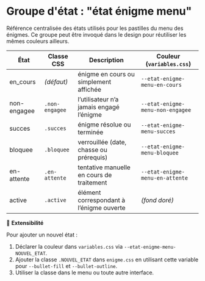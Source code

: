 # Groupe d'état : "état énigme menu"

Référence centralisée des états utilisés pour les pastilles du menu des énigmes. Ce groupe peut être invoqué dans le design pour réutiliser les mêmes couleurs ailleurs.

| État | Classe CSS | Description | Couleur (`variables.css`)
| --- | --- | --- | --- |
| en_cours | *(défaut)* | énigme en cours ou simplement affichée | `--etat-enigme-menu-en-cours` |
| non-engagee | `.non-engagee` | l’utilisateur n’a jamais engagé l’énigme | `--etat-enigme-menu-non-engagee` |
| succes | `.succes` | énigme résolue ou terminée | `--etat-enigme-menu-succes` |
| bloquee | `.bloquee` | verrouillée (date, chasse ou prérequis) | `--etat-enigme-menu-bloquee` |
| en-attente | `.en-attente` | tentative manuelle en cours de traitement | `--etat-enigme-menu-en-attente` |
| active | `.active` | élément correspondant à l’énigme ouverte | *(fond doré)* |

🔁 **Extensibilité**

Pour ajouter un nouvel état :

1. Déclarer la couleur dans `variables.css` via `--etat-enigme-menu-NOUVEL_ETAT`.
2. Ajouter la classe `.NOUVEL_ETAT` dans `enigme.css` en utilisant cette variable pour `--bullet-fill` et `--bullet-outline`.
3. Utiliser la classe dans le menu ou toute autre interface.
